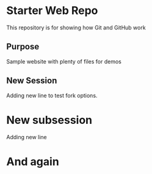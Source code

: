 # Starter Web Repo

This repository is for showing how Git and GitHub work

## Purpose

Sample website with plenty of files for demos

## New Session

Adding new line to test fork options.

# New subsession

Adding new line

# And again

